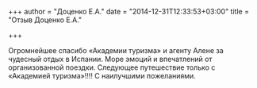 +++
author = "Доценко Е.А."
date = "2014-12-31T12:33:53+03:00"
title = "Отзыв Доценко Е.А."

+++

Огромнейшее спасибо «Академии туризма» и агенту Алене за чудесный отдых в Испании. Море эмоций и впечатлений от организованной поездки. Следующее путешествие только с «Академией туризма»!!!! С наилучшими пожеланиями.                                            